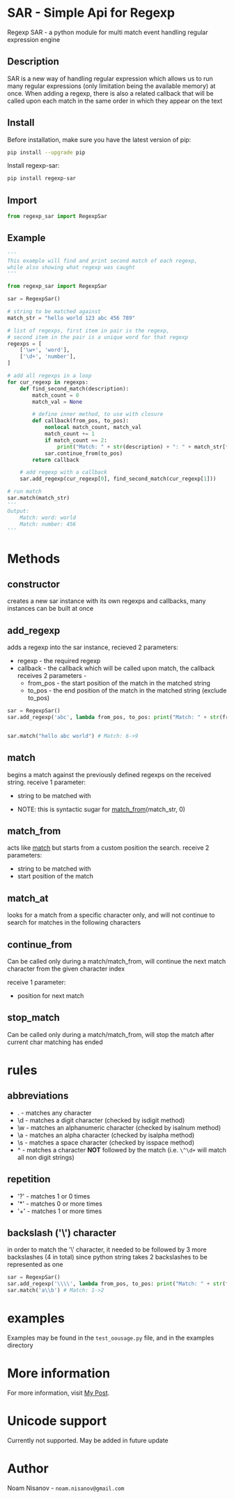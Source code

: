 
# SAR - Simple Api for Regexp

Regexp SAR - a python module for multi match event handling regular expression engine

## Description

SAR is a new way of handling regular expression which allows us to run many regular expressions (only limitation being the available memory) at once.
When adding a regexp, there is also a related callback that will be called upon each match in the same order in which they appear on the text 

## Install

Before installation, make sure you have the latest version of pip:
```bash
pip install --upgrade pip
```

Install regexp-sar:

```bash
pip install regexp-sar
```

## Import

```python
from regexp_sar import RegexpSar
```

## Example

```python
'''
This example will find and print second match of each regexp,
while also showing what regexp was caught
'''

from regexp_sar import RegexpSar

sar = RegexpSar()

# string to be matched against
match_str = "hello world 123 abc 456 789"

# list of regexps, first item in pair is the regexp,
# second item in the pair is a unique word for that regexp
regexps = [
    ['\w+', 'word'],
    ['\d+', 'number'],
]

# add all regexps in a loop
for cur_regexp in regexps:
    def find_second_match(description):
        match_count = 0
        match_val = None

        # define inner method, to use with closure
        def callback(from_pos, to_pos):
            nonlocal match_count, match_val
            match_count += 1
            if match_count == 2:
                print("Match: " + str(description) + ": " + match_str[from_pos:to_pos])
            sar.continue_from(to_pos)
        return callback

    # add regexp with a callback
    sar.add_regexp(cur_regexp[0], find_second_match(cur_regexp[1]))

# run match
sar.match(match_str)
'''
Output:
    Match: word: world
    Match: number: 456
'''
```

# Methods

## constructor

creates a new sar instance with its own regexps and callbacks, many instances can be built at once

## add_regexp

adds a regexp into the sar instance, recieved 2 parameters:
* regexp - the required regexp
* callback - the callback which will be called upon match, the callback receives 2 parameters -
  * from_pos - the start position of the match in the matched string
  * to_pos   - the end position of the match in the matched string (exclude to_pos)

```python
sar = RegexpSar()
sar.add_regexp('abc', lambda from_pos, to_pos: print("Match: " + str(from_pos) + "->" + str(to_pos)))


sar.match("hello abc world") # Match: 6->9
```

## match

begins a match against the previously defined regexps on the received string.
receive 1 parameter:
* string to be matched with

* NOTE: this is syntactic sugar for [match_from](#match_from)(match_str, 0)

## match_from

acts like [match](#match) but starts from a custom position the search.
receive 2 parameters:
* string to be matched with
* start position of the match

## match_at

looks for a match from a specific character only, and will not continue to search for matches in the following characters

## continue_from

Can be called only during a match/match_from, will continue the next match character from the given character index

receive 1 parameter:
* position for next match

## stop_match

Can be called only during a match/match_from, will stop the match after current char matching has ended

# rules

## abbreviations

* .  - matches any character
* \d - matches a digit character (checked by isdigit method)
* \w - matches an alphanumeric character (checked by isalnum method)
* \a - matches an alpha character (checked by isalpha method)
* \s - matches a space character (checked by isspace method)
* \^ - matches a character <b>NOT</b> followed by the match (i.e. ```\^\d+``` will match all non digit strings)

## repetition

* '?' - matches 1 or 0 times
* '*' - matches 0 or more times
* '+' - matches 1 or more times

## backslash ('\\') character

in order to match the '\\' character, it needed to be followed by 3 more backslashes (4 in total) since python string takes 2 backslashes to be represented as one

```python
sar = RegexpSar()
sar.add_regexp('\\\\', lambda from_pos, to_pos: print("Match: " + str(from_pos) + "->" + str(to_pos)))
sar.match('a\\b') # Match: 1->2
```

# examples

Examples may be found in the ```test_oousage.py``` file, and in the examples directory

# More information

For more information, visit [My Post](https://github.com/nmnsnv/regexp_sar/blob/master/docs/introduction.md).

# Unicode support

Currently not supported. May be added in future update

# Author

Noam Nisanov - ```noam.nisanov@gmail.com```
